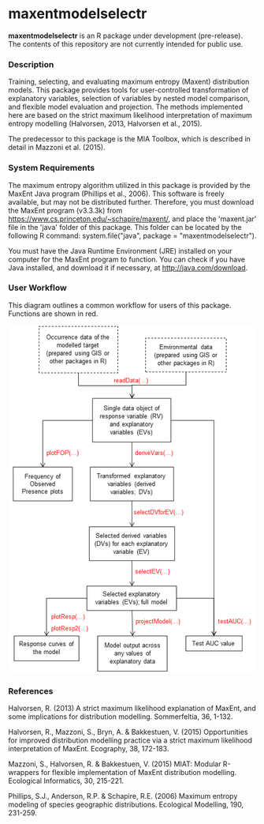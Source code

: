 <!-- README.md is generated from README.Rmd. Please edit that file -->
maxentmodelselectr
==================

**maxentmodelselectr** is an R package under development (pre-release). The contents of this repository are not currently intended for public use.

### Description

Training, selecting, and evaluating maximum entropy (Maxent) distribution models. This package provides tools for user-controlled transformation of explanatory variables, selection of variables by nested model comparison, and flexible model evaluation and projection. The methods implemented here are based on the strict maximum likelihood interpretation of maximum entropy modelling (Halvorsen, 2013, Halvorsen et al., 2015).

The predecessor to this package is the MIA Toolbox, which is described in detail in Mazzoni et al. (2015).

### System Requirements

The maximum entropy algorithm utilized in this package is provided by the MaxEnt Java program (Phillips et al., 2006). This software is freely available, but may not be distributed further. Therefore, you must download the MaxEnt program (v3.3.3k) from <https://www.cs.princeton.edu/~schapire/maxent/>, and place the 'maxent.jar' file in the 'java' folder of this package. This folder can be located by the following R command: system.file("java", package = "maxentmodelselectr").

You must have the Java Runtime Environment (JRE) installed on your computer for the MaxEnt program to function. You can check if you have Java installed, and download it if necessary, at <http://java.com/download>.

### User Workflow

This diagram outlines a common workflow for users of this package. Functions are shown in red.

![User workflow](/man/figures/workflow-flowchart.png)

### References

Halvorsen, R. (2013) A strict maximum likelihood explanation of MaxEnt, and some implications for distribution modelling. Sommerfeltia, 36, 1-132.

Halvorsen, R., Mazzoni, S., Bryn, A. & Bakkestuen, V. (2015) Opportunities for improved distribution modelling practice via a strict maximum likelihood interpretation of MaxEnt. Ecography, 38, 172-183.

Mazzoni, S., Halvorsen, R. & Bakkestuen, V. (2015) MIAT: Modular R-wrappers for flexible implementation of MaxEnt distribution modelling. Ecological Informatics, 30, 215-221.

Phillips, S.J., Anderson, R.P. & Schapire, R.E. (2006) Maximum entropy modeling of species geographic distributions. Ecological Modelling, 190, 231-259.
